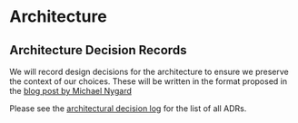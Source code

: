 # Architecture

## Architecture Decision Records

We will record design decisions for the architecture to ensure we preserve the context of our
choices. These will be written in the format proposed in the
[blog post by Michael Nygard](http://thinkrelevance.com/blog/2011/11/15/documenting-architecture-decisions)

Please see the [architectural decision log](decisions/index.md) for the list of all ADRs.
